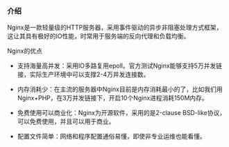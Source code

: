 ### 介绍

Nginx是一款轻量级的HTTP服务器，采用事件驱动的异步非阻塞处理方式框架，这让其具有极好的IO性能，时常用于服务端的反向代理和负载均衡。

Nginx的优点

* 支持海量高并发：采用IO多路复用epoll。官方测试Nginx能够支持5万并发链接，实际生产环境中可以支撑2-4万并发连接数。

* 内存消耗少：在主流的服务器中Nginx目前是内存消耗最小的了，比如我们用Nginx+PHP，在3万并发链接下，开启10个Nginx进程消耗150M内存。

* 免费使用可以商业化：Nginx为开源软件，采用的是2-clause BSD-like协议，可以免费使用，并且可以用于商业。

* 配置文件简单：网络和程序配置通俗易懂，即使非专业运维也能看懂。